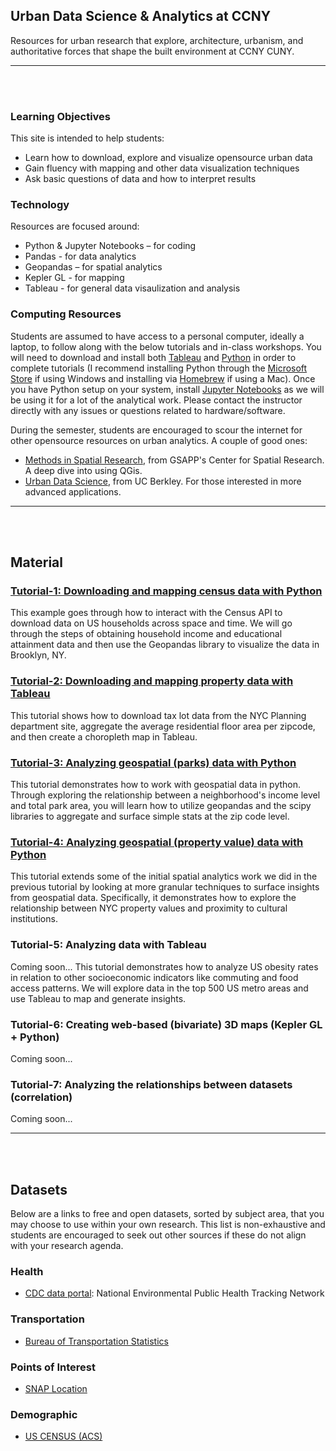 ## Urban Data Science & Analytics at CCNY

Resources for urban research that explore, architecture, urbanism, and authoritative forces that shape the built environment at CCNY CUNY.

------
<br/><br/>

### Learning Objectives
This site is intended to help students:
- Learn how to download, explore and visualize opensource urban data
- Gain fluency with mapping and other data visualization techniques
- Ask basic questions of data and how to interpret results

### Technology
Resources are focused around:
- Python & Jupyter Notebooks – for coding
- Pandas - for data analytics
- Geopandas – for spatial analytics
- Kepler GL - for mapping
- Tableau - for general data visaulization and analysis


### Computing Resources
Students are assumed to have access to a personal computer, ideally a laptop, to follow along with the below tutorials and in-class workshops. You will need to download and install both [Tableau](https://www.tableau.com/academic/students) and [Python](https://realpython.com/installing-python/) in order to complete tutorials (I recommend installing Python through the [Microsoft Store](https://realpython.com/installing-python/#how-to-install-from-the-microsoft-store) if using Windows and installing via [Homebrew](https://realpython.com/installing-python/#how-to-install-from-homebrew) if using a Mac). Once you have Python setup on your system, install [Jupyter Notebooks](https://jupyter.org/install) as we will be using it for a lot of the analytical work. Please contact the instructor directly with any issues or questions related to hardware/software.

During the semester, students are encouraged to scour the internet for other opensource resources on urban analytics. A couple of good ones:
- [Methods in Spatial Research](https://github.com/CenterForSpatialResearch/methods-in-spatial-research-sp2020), from GSAPP's Center for Spatial Research. A deep dive into using QGis.
- [Urban Data Science](https://github.com/gboeing/urban-data-science), from UC Berkley. For those interested in more advanced applications.

------
<br/><br/>

## Material

### [Tutorial-1: Downloading and mapping census data with Python](https://nbviewer.jupyter.org/github/carlobailey/urban-data-science/blob/gh-pages/tutorials/Mapping_Census_Data.ipynb)
This example goes through how to interact with the Census API to download data on US households across space and time. We will go through the steps of obtaining household income and educational attainment data and then use the Geopandas library to visualize the data in Brooklyn, NY.

### [Tutorial-2: Downloading and mapping property data with Tableau](tutorials/Mapping_data_tableau.md)
This tutorial shows how to download tax lot data from the NYC Planning department site, aggregate the average residential floor area per zipcode, and then create a choropleth map in Tableau.

### [Tutorial-3: Analyzing geospatial (parks) data with Python](https://nbviewer.jupyter.org/github/carlobailey/urban-data-science/blob/gh-pages/tutorials/analyzing_geospatial_data.ipynb)
This tutorial demonstrates how to work with geospatial data in python. Through exploring the relationship between a neighborhood's income level and total park area, you will learn how to utilize geopandas and the scipy libraries to aggregate and surface simple stats at the zip code level.

### [Tutorial-4: Analyzing geospatial (property value) data with Python](https://nbviewer.jupyter.org/github/carlobailey/urban-data-science/blob/master/tutorials/Analyzing_geospatial_data_poi.ipynb)
This tutorial extends some of the initial spatial analytics work we did in the previous tutorial by looking at more granular techniques to surface insights from geospatial data. Specifically, it demonstrates how to explore the relationship between NYC property values and proximity to cultural institutions.

### Tutorial-5: Analyzing data with Tableau
Coming soon...
This tutorial demonstrates how to analyze US obesity rates in relation to other socioeconomic indicators like commuting and food access patterns. We will explore data in the top 500 US metro areas and use Tableau to map and generate insights.

### Tutorial-6: Creating web-based (bivariate) 3D maps (Kepler GL + Python)
Coming soon...

### Tutorial-7: Analyzing the relationships between datasets (correlation)
Coming soon...

------
<br/><br/>

## Datasets

Below are a links to free and open datasets, sorted by subject area, that you may choose to use within your own research. This list is non-exhaustive and students are encouraged to seek out other sources if these do not align with your research agenda.

### Health
- [CDC data portal](https://ephtracking.cdc.gov/DataExplorer/#/): National Environmental Public Health Tracking Network

### Transportation
- [Bureau of Transportation Statistics](https://www.bts.gov/latch/latch-data)

### Points of Interest
- [SNAP Location](https://github.com/jshannon75/snap_retailers)

### Demographic
- [US CENSUS (ACS)](https://data.census.gov/cedsci/)
